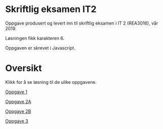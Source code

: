# Skriftlig eksamen IT2
Oppgave produsert og levert inn til skriftlig eksamen i IT 2 (REA3016), vår 2019.

Løsningen fikk karakteren 6.

Oppgaven er skrevet i Javascript.

# Oversikt

Klikk for å se løsning til de ulike oppgavene.

[Oppgave 1](https://trympet.github.io/skriftlig-eksamen-IT2/oppgave1/oppgave1.html "Oppgave 1")

[Oppgave 2A](https://trympet.github.io/skriftlig-eksamen-IT2/oppgave2a/oppgave2.html "Oppgave 2A")

[Oppgave 2B](https://trympet.github.io/skriftlig-eksamen-IT2/oppgave2b/oppgave2b.html "Oppgave 2B")

[Oppgave 3](https://trympet.github.io/skriftlig-eksamen-IT2/oppgave3/oppgave3.html "Oppgave 3")
